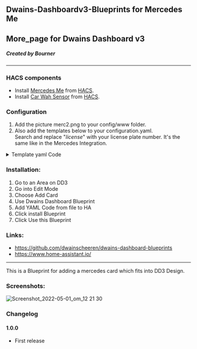 ## Dwains-Dashboardv3-Blueprints for Mercedes Me 
## More_page for Dwains Dashboard v3
##### Created by Bourner
---

### HACS components

- Install [Mercedes Me](https://github.com/ReneNulschDE/mbapi2020) from [HACS](https://hacs.xyz).
- Install [Car Wah Sensor](https://github.com/Limych/ha-car_wash) from [HACS](https://hacs.xyz).

### Configuration

1. Add the picture merc2.png to your config/www folder.
2. Also add the templates below to your configuration.yaml. 
<br> Search and replace "$license$" with your license plate number.
It's the same like in the Mercedes Integration.

<details>
<summary> Template yaml Code </summary>

```
- platform: template
  sensors:
    car_tire_pressure_rear_left:
      friendly_name: Tire pressure Rear Left
      value_template: '{{ states.binary_sensor.$license$_tire_warning.attributes.tirepressureRearLeft }}'
    car_tire_pressure_rear_right:
      friendly_name: Tire pressure Rear Right
      value_template: '{{ states.binary_sensor.$license$_tire_warning.attributes.tirepressureRearRight }}'
    car_tire_pressure_front_left:
      friendly_name: Tire pressure Front Left
      value_template: '{{ states.binary_sensor.$license$_tire_warning.attributes.tirepressureFrontLeft }}'
    car_tire_pressure_front_right:
      friendly_name: Tire pressure Front Right
      value_template: '{{ states.binary_sensor.$license$_tire_warning.attributes.tirepressureFrontRight }}'
    car_rangeliquid:
      friendly_name: Car liquid range
      value_template: '{{ states.sensor.$license$_odometer.attributes.rangeliquid }}'
    car_service_days:
      friendly_name: Car service days
      value_template: '{{ states.sensor.$license$_odometer.attributes.serviceintervaldays }}'
    
    car_lock_front_right:
      friendly_name: Lock Front Right
      value_template: >-
        {% if is_state_attr('sensor.$license$_lock', 'doorlockstatusfrontright', false)%}
            Closed
        {% else %}
            Open
        {% endif %}
      icon_template: >
        {% if is_state_attr('sensor.$license$_lock', 'doorlockstatusfrontright', false)%}
          mdi:lock-outline
        {% else %} 
          mdi:lock-open-variant-outline
        {% endif %}

    car_lock_front_left:
      friendly_name: Lock Front Left
      value_template: >-
        {% if is_state_attr('sensor.$license$_lock', 'doorlockstatusfrontleft', false)%}
            Closed
        {% else %}
            Open
        {% endif %}
      icon_template: >
        {% if is_state_attr('sensor.$license$_lock', 'doorlockstatusfrontleft', false)%}
          mdi:lock-outline
        {% else %} 
          mdi:lock-open-variant-outline
        {% endif %}

    car_lock_rear_right:
      friendly_name: Lock Rear Right
      value_template: >-
        {% if is_state_attr('sensor.$license$_lock', 'doorlockstatusrearright', false)%}
            Closed
        {% else %}
            Open
        {% endif %}
      icon_template: >
        {% if is_state_attr('sensor.$license$_lock', 'doorlockstatusrearright', false)%}
          mdi:lock-outline
        {% else %} 
          mdi:lock-open-variant-outline
        {% endif %}

    car_lock_rear_left:
      friendly_name: Lock Rear Left
      value_template: >-
        {% if is_state_attr('sensor.$license$_lock', 'doorlockstatusrearleft', false)%}
            Closed
        {% else %}
            Open
        {% endif %}
      icon_template: >
        {% if is_state_attr('sensor.$license$_lock', 'doorlockstatusrearleft', false)%}
          mdi:lock-outline
        {% else %} 
          mdi:lock-open-variant-outline
        {% endif %}

    car_lock_trunk:
      friendly_name: Lock trunk
      value_template: >-
        {% if is_state_attr('sensor.$license$_lock', 'decklidstatus', false)%} 
            Closed
        {% else %}
            Open
        {% endif %}
      icon_template: >
        {% if is_state_attr('sensor.$license$_lock', 'decklidstatus', false)%} 
          mdi:lock-outline
        {% else %}
          mdi:lock-open-variant-outline
        {% endif %}

    car_lock_hood:
      friendly_name: Lock hood
      value_template: >-
        {% if is_state_attr('sensor.$license$_lock', 'hoodStateRollup', false)%} 
            Closed
        {% else %}
            Open
        {% endif %}
      icon_template: >
        {% if is_state_attr('sensor.$license$_lock', 'hoodStateRollup', false)%} 
          mdi:lock-outline
        {% else %}
          mdi:lock-open-variant-outline
        {% endif %}

    car_window_front_left:
      friendly_name: Window Front Left
      value_template: >-
        {% if is_state_attr('binary_sensor.$license$_windows_closed', 'windowstatusfrontleft', '2')%} 
            Closed
        {% else %}
            Open
        {% endif %}
      icon_template: >
        {% if is_state_attr('binary_sensor.$license$_windows_closed', 'windowstatusfrontleft', '2')%} 
          mdi:window-closed
        {% else %}
          mdi:window-open
        {% endif %}

    car_window_front_right:
      friendly_name: Window Front Right
      value_template: >-
        {% if is_state_attr('binary_sensor.$license$_windows_closed', 'windowstatusfrontright', '2')%} 
            Closed
        {% else %}
            Open
        {% endif %}
      icon_template: >
        {% if is_state_attr('binary_sensor.$license$_windows_closed', 'windowstatusfrontright', '2')%} 
          mdi:window-closed
        {% else %}
          mdi:window-open
        {% endif %}

    car_window_rear_left:
      friendly_name: Window Rear Left
      value_template: >-
        {% if is_state_attr('binary_sensor.$license$_windows_closed', 'windowstatusrearleft', '2')%} 
            Closed
        {% else %}
            Open
        {% endif %}
      icon_template: >
        {% if is_state_attr('binary_sensor.$license$_windows_closed', 'windowstatusrearleft', '2')%} 
          mdi:window-closed
        {% else %}
          mdi:window-open
        {% endif %}

    car_window_rear_right:
      friendly_name: Window Rear Right
      value_template: >-
        {% if is_state_attr('binary_sensor.$license$_windows_closed', 'windowstatusrearright', '2')%} 
            Closed
        {% else %}
            Open
        {% endif %}
      icon_template: >
        {% if is_state_attr('binary_sensor.$license$_windows_closed', 'windowstatusrearright', '2')%} 
          mdi:window-closed
        {% else %}
          mdi:window-open
        {% endif %}
        
    car_window_sunroof:
        friendly_name: Window Sunroof
        value_template: >-
          {% if is_state_attr('sensor.$license$_lock', 'sunroofstatus', '0')%} 
            Closed
          {% else %}
            Open
          {% endif %}
        icon_template: >
          {% if is_state_attr('sensor.$license$_lock', 'sunroofstatus', '0')%} 
            mdi:checkbox-blank-circle-outline
          {% else %}
            mdi:checkbox-marked-circle-outline
          {% endif %}
          
    my_car_lock_status:
        friendly_name: Vergrendelstatus
        value_template: >-
          {% if is_state('sensor.$license$_lock', '0') %}
            Open
          {% elif is_state('sensor.$license$_lock', '1') %}
            Intern vergrendeld
          {% elif is_state('sensor.$license$_lock', '2') %}
            Extern vergrendeld
          {% elif is_state('sensor.$license$_lock', '3') %}
            Selectief ontgrendeld
          {% else %}
            Onbekend
          {% endif %}
        icon_template: >
          {% if is_state('sensor.$license$_lock', '0') %}
            mdi:lock-open-variant-outline
          {% else %}
            mdi:lock-outline
          {% endif %}
```

</details>

### Installation: 
  
1.  Go to an Area on DD3
2.  Go into Edit Mode
3.  Choose Add Card
4.  Use Dwains Dashboard Blueprint
5.  Add YAML Code from file to HA
6.  Click install Blueprint
7.  Click Use this Blueprint


### Links:
* https://github.com/dwainscheeren/dwains-dashboard-blueprints
* https://www.home-assistant.io/

---

This is a Blueprint for adding a mercedes card which fits into DD3 Design.

### Screenshots:
![Screenshot_2022-05-01_om_12 21 30](https://user-images.githubusercontent.com/64064679/166141965-e1378ebe-39b5-42ff-a6c3-d64e508336b0.jpg)

### Changelog
#### 1.0.0
- First release



